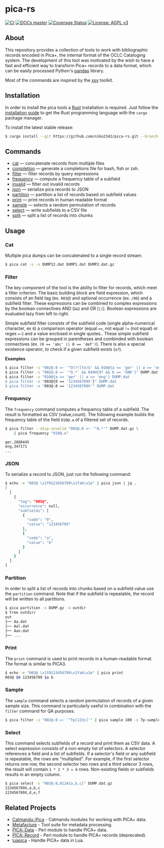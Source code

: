 # pica-rs

[![CI](https://github.com/niko2342/pica-rs/workflows/CI/badge.svg?branch=main)](https://github.com/niko2342/pica-rs/actions?query=workflow%3ACI+branch%3Amain)
[![DOCs master](https://img.shields.io/badge/doc-master-orange.svg)](https://niko2342.github.io/pica-rs/pica/index.html)
[![Coverage Status](https://coveralls.io/repos/github/niko2342/pica-rs/badge.svg?branch=main)](https://coveralls.io/github/niko2342/pica-rs?branch=main)
[![License: AGPL v3](https://img.shields.io/badge/License-AGPL%20v3-blue.svg)](https://www.gnu.org/licenses/agpl-3.0)

## About

This repository provides a collection of tools to work with bibliographic
records encoded in Pica+, the internal format of the OCLC Cataloging
system. The development of this tool was motivated by the wish to have a fast
and efficient way to transform Pica+ records to a data format, which can be
easily processed Python's [pandas](https://git.io/v7Qt8) library.

Most of the commands are inspired by the [xsv](https://git.io/JIoJG) toolkit.

## Installation

In order to install the pica tools a [Rust](https://www.rust-lang.org/)
installation is required.  Just follow the [installation
guide](https://www.rust-lang.org/learn/get-started) to get the Rust programming
language with the `cargo` package manager.

To install the latest stable release:

```bash
$ cargo install --git https://github.com/niko2342/pica-rs.git --branch main
```

## Commands

* [cat](https://git.io/JI6H2) — concatenate records from multiple files
* [completion](https://github.com/niko2342/pica-rs/wiki/Commands#completion) — generate a completions file for bash, fish or zsh.
* [filter](https://git.io/JI6HE) — filter records by query expressions
* [frequency](https://git.io/JIiG7) — compute a frequency table of a subfield
* [invalid](https://github.com/niko2342/pica-rs/wiki/Commands#invalid) — filter out invalid records
* [json](https://git.io/JIiGy) — serialize pica records to JSON
* [partition](https://git.io/JIiZy) — partition a list of records based on subfield values
* [print](https://git.io/JIinZ) — print records in human readable format
* [sample](https://git.io/JIica) — selects a random permutation of records
* [select](https://github.com/niko2342/pica-rs/wiki/Commands#select) — write subfields to a CSV file
* [split](https://github.com/niko2342/pica-rs/wiki/Commands#split) — split a list of records into chunks

## Usage

### Cat

Multiple pica dumps can be concatenated to a single record stream:

```bash
$ pica cat -s -o DUMP12.dat DUMP1.dat DUMP2.dat.gz
```

### Filter

The key component of the tool is the ability to filter for records, which meet
a filter criterion. The basic building block are field expression, which
consists of an field tag (ex. `003@`) and optional occurrence (ex. `/00`) and a
subfield filter. These expressions can be combined to complex expressions by
the boolean connectives AND (`&&`) and OR (`||`). Boolean expressions are
evaluated lazy from left to right.

Simple subfield filter consists of the subfield code (single alpha-numerical
character, ex `0`) a comparison operator (equal `==`, not equal `!=` (not
equal) or regex `=~`) and a value enclosed in single quotes.. These simple
subfield expressions can be grouped in parentheses and combinded with boolean
connectives (ex. `(0 == 'abc' || 0 == 'def')`). There is also a special
existence operator, to check if a given subfield exists (`a?`).

**Examples**

```bash
$ pica filter -s "002@.0 =~ '^O(?!lfo)$' && 010@{a == 'ger' || a == 'eng'}" DUMP.dat
$ pica filter -s "002@.0 =~ '^O.*' && 044H{9? && b == 'GND'}" DUMP.dat
$ pica filter -s "010@{a == 'ger' || a == 'eng'} DUMP.dat
$ pica filter -s "003@{0 == '123456789X'}" DUMP.dat
$ pica filter -s "003@.0 == '123456789X'" DUMP.dat
```

### Frequency

The `frequency` command computes a frequency table of a subfield. The result is
formatted as CSV (value,count). The following example builds the frequency
table of the field `010@.a` of a filtered set of records.

```bash
$ pica filter --skip-invalid "002@.0 =~ '^A.*'" DUMP.dat.gz \
    | pica frequency "010@.a"

ger,2888445
eng,347171
...
```

### JSON

To serialize a record to JSON, just run the following command:

```bash
$ echo -e "003@ \x1f0123456789\x1fab\x1e" | pica json | jq .
[
  [
    {
      "tag": "003@",
      "occurrence": null,
      "subfields": [
        {
          "code": "0",
          "value": "123456789"
        },
        {
          "code": "a",
          "value": "b"
        }
      ]
    }
  ]
]
```

### Partition

In order to split a list of records into chunks based on a subfield value use
the `partition` command. Note that if the subfield is repeatable, the record
will be written to all partitions.

```bash
$ pica partition -s DUMP.gz -o outdir
$ tree outdir/
out
├── Aa.dat
├── Aal.dat
├── Aan.dat
├── ...
```

### Print

The `print` command is used to print records in a human-readable format. The
format is similar to PICA3.

```bash
$ echo -e "003@ \x1f0123456789\x1fab\x1e" | pica print
003@ $0 123456789 $a b

```

### Sample

The `sample` command selects a random permutation of records of a given sample
size. This command is particularly useful in combination with the `filter`
command for QA purposes.

```bash
$ pica filter -s "002@.0 =~ '^Tp[123s]'" | pica sample 100 -o Tp-samples.dat
```

### Select

This command selects subfields of a record and print them as CSV data. A select
expression consists of a non-empty list of selectors. A selector references a
field and a list of subfields. If a selector's field or any subfield is
repeatable, the rows are "multiplied". For example, if the first selector
returns one row, the second selector two rows and a third selecor 3 rows, the
result will contain `1 * 2 * 3 = 6` rows. Non-existing fields or subfields
results in an empty column.

```bash
$ pica select -s "003@.0,012A{a,b,c}" DUMP.dat.gz
123456789X,a,b,c
123456789X,d,e,f
```


## Related Projects

- [Catmandu::Pica](https://metacpan.org/pod/Catmandu::PICA) - Catmandu modules for working with PICA+ data.
- [Metafacture](https://github.com/metafacture) - Tool suite for metadata processing.
- [PICA::Data](https://github.com/gbv/PICA-Data) -  Perl module to handle PICA+ data.
- [PICA::Record](https://github.com/gbv/PICA-Record) -  Perl module to handle PICA+ records (deprecated).
- [luapica](http://jakobvoss.de/luapica/) - Handle PICA+ data in Lua.

